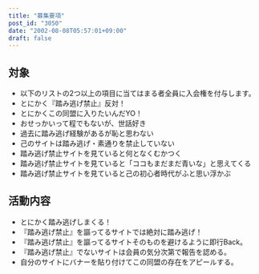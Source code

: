 ```yaml
---
title: "募集要項"
post_id: "3050"
date: "2002-08-08T05:57:01+09:00"
draft: false
---
```



## 対象

  * 以下のリストの2つ以上の項目に当てはまる者全員に入会権を付与します。
  * とにかく『踏み逃げ禁止』反対！
  * とにかくこの同盟に入りたいんだYO！
  * おせっかいって程でもないが、世話好き
  * 過去に踏み逃げ経験があるが恥と思わない
  * 己のサイトは踏み逃げ・素通りを禁止していない
  * 踏み逃げ禁止サイトを見ていると何となくむかつく
  * 踏み逃げ禁止サイトを見ていると「ココもまだまだ青いな」と思えてくる
  * 踏み逃げ禁止サイトを見ていると己の初心者時代がふと思い浮かぶ
## 活動内容

  * とにかく踏み逃げしまくる！
  * 『踏み逃げ禁止』を謳ってるサイトでは絶対に踏み逃げ！
  * 『踏み逃げ禁止』を謳ってるサイトそのものを避けるように即行Back。
  * 『踏み逃げ禁止』でないサイトは会員の気分次第で報告を認める。
  * 自分のサイトにバナーを貼り付けてこの同盟の存在をアピールする。
